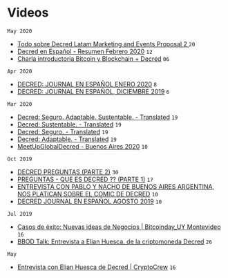 # Videos

`May 2020`
- [Todo sobre Decred Latam Marketing and Events Proposal 2
](https://www.youtube.com/watch?v=2VNZKWA5Bdg) `20`
- [Decred en Español - Resumen Febrero 2020](https://www.youtube.com/watch?v=4P_Uuiq1CUQ) `12`
- [Charla introductoria Bitcoin y Blockchain + Decred](https://www.youtube.com/watch?v=x2QUGV4ezZQ) `06`

`Apr 2020`

- [DECRED: JOURNAL EN ESPAÑOL ENERO 2020](https://youtu.be/kxIo17L2ipY) `8`
- [DECRED: JOURNAL EN ESPAÑOL, DICIEMBRE 2019](https://youtu.be/FLDtrRid42Y) `6`

`Mar 2020`

- [Decred: Seguro. Adaptable. Sustentable. - Translated](https://youtu.be/4zuFqs5QVkE) `19`
- [Decred: Sustentable. - Translated](https://youtu.be/i43J2dC351I) `19`
- [Decred: Seguro. - Translated](https://youtu.be/cXmj4N5slbw) `19`
- [Decred: Adaptable. - Translated](https://youtu.be/uX9fZVGdK5I) `19`
- [MeetUpGlobalDecred - Buenos Aires 2020](https://youtu.be/3cEQefoyQS0) `10`

`Oct 2019`

- [DECRED PREGUNTAS (PARTE 2)](https://youtu.be/R0Jh32CxDXQ) `30`
- [PREGUNTAS - QUE ES DECRED ?? (PARTE 1)](https://youtu.be/WOMbJQMOcWA) `17`
- [ENTREVISTA CON PABLO Y NACHO DE BUENOS AIRES ARGENTINA, NOS PLATICAN SOBRE EL COMIC DE DECRED](https://youtu.be/1dRqwEChj2Y) `10`
- [DECRED JOURNAL EN ESPAÑOL AGOSTO 2019](https://youtu.be/3YI5URKkgIw) `10`

`Jul 2019`
- [Casos de éxito: Nuevas ideas de Negocios | Bitcoinday_UY Montevideo](https://www.youtube.com/watch?v=uXaiBtZzRDY) `16`
- [BBOD Talk: Entrevista a Elian Huesca. de la criptomoneda Decred](https://www.youtube.com/watch?v=8gE4-S0kdLo) `26`

`May`
- [Entrevista con Elian Huesca de Decred | CryptoCrew](https://www.youtube.com/watch?v=NbqC3XoOz98) `16`

